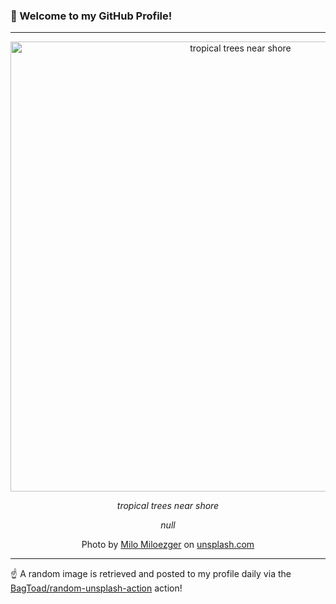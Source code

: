 ### 👋 Welcome to my GitHub Profile!

----

<div align="center">
  <img width="720" src="https://images.unsplash.com/photo-1525087911044-53a33638743f?crop=entropy&cs=tinysrgb&fit=max&fm=jpg&ixid=M3w1NTI0OTR8MHwxfHJhbmRvbXx8fHx8fHx8fDE3MjY5ODU0NDF8&ixlib=rb-4.0.3&q=80&w=1080" alt="tropical trees near shore">
  
  <em>tropical trees near shore</em>
  
  <em>null</em>
  
  Photo by [Milo Miloezger](http://www.miloezger.ch) on [unsplash.com](https://unsplash.com/)
</div>

----

☝️ A random image is retrieved and posted to my profile daily via the [BagToad/random-unsplash-action](https://github.com/BagToad/random-unsplash-action) action!
